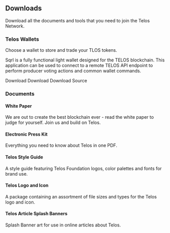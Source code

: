 ## Downloads

Download all the documents and tools that you need to join the Telos Network.

### Telos Wallets

Choose a wallet to store and trade your TLOS tokens.

Sqrl is a fully functional light wallet designed for the TELOS blockchain. This application can be used to connect to a remote TELOS API endpoint to perform producer voting actions and common wallet commands.

Download
Download
Download
Source

### Documents
#### White Paper
We are out to create the best blockchain ever - read the white paper to judge for yourself. Join us and build on Telos.

#### Electronic Press Kit
Everything you need to know about Telos in one PDF.

#### Telos Style Guide
A style guide featuring Telos Foundation logos, color palettes and fonts for brand use.

#### Telos Logo and Icon
A package containing an assortment of file sizes and types for the Telos logo and icon.

#### Telos Article Splash Banners
Splash Banner art for use in online articles about Telos.
